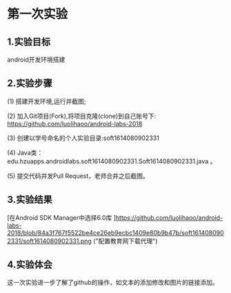 # 第一次实验
  		  
 ## 1.实验目标
  android开发环境搭建
  		  
 ## 2.实验步骤
  (1) 搭建开发环境,运行并截图;
  		  
  (2) 加入Git项目(Fork),将项目克隆(clone)到自己账号下:
  		  https://github.com/luolihaoo/android-labs-2018
       		       
  (3) 创建以学号命名的个人实验目录:soft1614080902331		       
      		      
  (4) Java类：edu.hzuapps.androidlabs.soft1614080902331.Soft1614080902331.java 。
  		  
  (5) 提交代码并发Pull Request，老师合并之后截图。

  ## 3.实验结果
  [在Android SDK Manager中选择6.0库
  ]https://github.com/luolihaoo/android-labs-2018/blob/84a3f767f5522be4ce26eb9ecbc1409e80b9b47b/soft1614080902331/soft1614080902331.png
  ("配置教育网下载代理")
   		   
  ## 4.实验体会
   这一次实验进一步了解了github的操作，如文本的添加修改和图片的链接添加。
